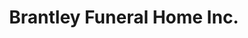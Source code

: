 ---
title: "Brantley Funeral Home Inc."
url: /wrightsville/brantley-funeral-home-inc/
shop: Bestattungen
---